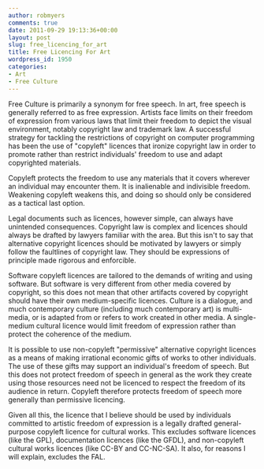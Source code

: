 ```yaml
---
author: robmyers
comments: true
date: 2011-09-29 19:13:36+00:00
layout: post
slug: free_licencing_for_art
title: Free Licencing For Art
wordpress_id: 1950
categories:
- Art
- Free Culture
---
```


Free Culture is primarily a synonym for free speech. In art, free speech is generally referred to as free expression. Artists face limits on their freedom of expression from various laws that limit their freedom to depict the visual environment, notably copyright law and trademark law. A successful strategy for tackling the restrictions of copyright on computer programming has been the use of "copyleft" licences that ironize copyright law in order to promote rather than restrict individuals' freedom to use and adapt copyrighted materials.  
  
Copyleft protects the freedom to use any materials that it covers wherever an individual may encounter them. It is inalienable and indivisible freedom. Weakening copyleft weakens this, and doing so should only be considered as a tactical last option.  
  
Legal documents such as licences, however simple, can always have unintended consequences. Copyright law is complex and licences should always be drafted by lawyers familiar with the area. But this isn't to say that alternative copyright licences should be motivated by lawyers or simply follow the faultlines of copyright law. They should be expressions of principle made rigorous and enforcible.  
  
Software copyleft licences are tailored to the demands of writing and using software. But software is very different from other media covered by copyright, so this does not mean that other artifacts covered by copyright should have their own medium-specific licences. Culture is a dialogue, and much contemporary culture (including much contemporary art) is multi-media, or is adapted from or refers to work created in other media. A single-medium cultural licence would limit freedom of expression rather than protect the coherence of the medium.  
  
It is possible to use non-copyleft "permissive" alternative copyright licences as a means of making irrational economic gifts of works to other individuals. The use of these gifts may support an individual's freedom of speech. But this does not protect freedom of speech in general as the work they create using those resources need not be licenced to respect the freedom of its audience in return. Copyleft therefore protects freedom of speech more generally than permissive licencing.  
  
Given all this, the licence that I believe should be used by individuals committed to artistic freedom of expression is a legally drafted general-purpose copyleft licence for cultural works. This excludes software licences (like the GPL), documentation licences (like the GFDL), and non-copyleft cultural works licences (like CC-BY and CC-NC-SA). It also, for reasons I will explain, excludes the FAL.  
  


